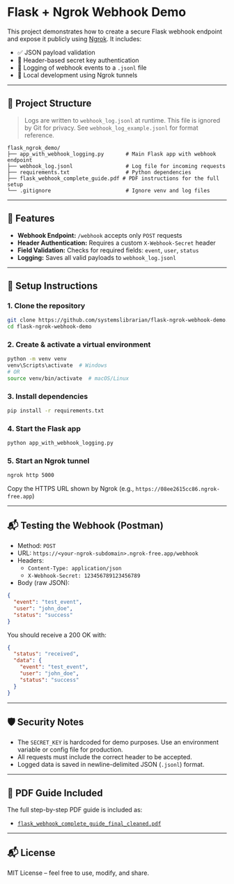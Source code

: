 # Flask + Ngrok Webhook Demo

This project demonstrates how to create a secure Flask webhook endpoint and expose it publicly using [Ngrok](https://ngrok.com/). It includes:

- ✅ JSON payload validation
- 🔐 Header-based secret key authentication
- 📝 Logging of webhook events to a `.jsonl` file
- 🔁 Local development using Ngrok tunnels

---

## 📁 Project Structure
> Logs are written to `webhook_log.jsonl` at runtime. This file is ignored by Git for privacy. See `webhook_log_example.jsonl` for format reference.


```
flask_ngrok_demo/
├── app_with_webhook_logging.py       # Main Flask app with webhook endpoint
├── webhook_log.jsonl                 # Log file for incoming requests
├── requirements.txt                  # Python dependencies
├── flask_webhook_complete_guide.pdf # PDF instructions for the full setup
└── .gitignore                        # Ignore venv and log files
```

---

## 🚀 Features

- **Webhook Endpoint:** `/webhook` accepts only `POST` requests
- **Header Authentication:** Requires a custom `X-Webhook-Secret` header
- **Field Validation:** Checks for required fields: `event`, `user`, `status`
- **Logging:** Saves all valid payloads to `webhook_log.jsonl`

---

## 🔧 Setup Instructions

### 1. Clone the repository

```bash
git clone https://github.com/systemslibrarian/flask-ngrok-webhook-demo.git
cd flask-ngrok-webhook-demo
```

### 2. Create & activate a virtual environment

```bash
python -m venv venv
venv\Scripts\activate  # Windows
# OR
source venv/bin/activate  # macOS/Linux
```

### 3. Install dependencies

```bash
pip install -r requirements.txt
```

### 4. Start the Flask app

```bash
python app_with_webhook_logging.py
```

### 5. Start an Ngrok tunnel

```bash
ngrok http 5000
```

Copy the HTTPS URL shown by Ngrok (e.g., `https://08ee2615cc86.ngrok-free.app`)

---

## 📬 Testing the Webhook (Postman)

- Method: `POST`
- URL: `https://<your-ngrok-subdomain>.ngrok-free.app/webhook`
- Headers:
  - `Content-Type: application/json`
  - `X-Webhook-Secret: 123456789123456789`
- Body (raw JSON):
```json
{
  "event": "test_event",
  "user": "john_doe",
  "status": "success"
}
```

You should receive a 200 OK with:
```json
{
  "status": "received",
  "data": {
    "event": "test_event",
    "user": "john_doe",
    "status": "success"
  }
}
```

---

## 🛡️ Security Notes

- The `SECRET_KEY` is hardcoded for demo purposes. Use an environment variable or config file for production.
- All requests must include the correct header to be accepted.
- Logged data is saved in newline-delimited JSON (`.jsonl`) format.

---

## 📄 PDF Guide Included

The full step-by-step PDF guide is included as:
- [`flask_webhook_complete_guide_final_cleaned.pdf`](./flask_webhook_complete_guide_final_cleaned.pdf)

---

## 📬 License

MIT License – feel free to use, modify, and share.
